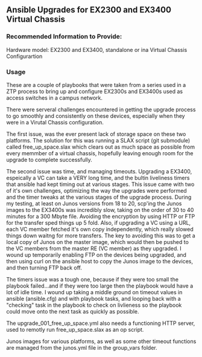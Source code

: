 ## Ansible Upgrades for EX2300 and EX3400 Virtual Chassis

### Recommended Information to Provide:

Hardware model: EX2300 and EX3400, standalone or ina Virtual Chassis Configurartion

### Usage ###

These are a couple of playbooks that were taken from a series used in a ZTP process to bring up and configure
EX2300s and EX3400s used as access switches in a campus network.

There were serveral challenges encountered in getting the upgrade process to go smoothly and consistently on
these devices, especially when they were in a Virutal Chassis configuration.  

The first issue, was the ever present lack of storage space on these two platforms. The solution for this 
was running a SLAX script (git submodule) called free_up_space.slax which clears out as much space as possible
from every memmber of a virtual chassis, hopefully leaving enough room for the upgrade to complete successfully.

The second issue was time, and managing timeouts.  Upgrading a EX3400, espeically a VC can take a VERY long time, 
and the bultin liveliness timers that ansible had kept timing out at various stages.  This issue came with two of
it's own challenges, optimizing the way the upgrades were performed and the timer tweaks at the various stages
of the upgrade process.  During my testing, at least on Junos versions from 18 to 20, scp'ing the Junos images to 
the EX3400s was incredibly slow, taking on the order of 30 to 40 minutes for a 300 Mbyte file.  Avoiding the encryption
by using HTTP or FTP for the transfer sped things up 5 fold.  Also, if upgrading a VC using a URL, each VC member
fetched it's own copy independently, which really slowed things down waitng for more transfers.  The key to avoiding
this was to get a local copy of Junos on the master image, which would then be pushed to the VC members from the master
RE (VC member) as they upgraded.  I wound up temporarily enabling FTP on the devices being upgraded, and then using
curl on the ansible host to copy the Junos image to the devices, and then turning FTP back off.  

The timers issue was a tough one, because if they were too small the playbook failed...and if they were too large then
the playbook would have a lot of idle time.  I wound up taking a middle ground on timeout values in ansible (ansible.cfg) and 
with playbook tasks, and looping back with a "checking" task in the playbook to check on livlieness so the playbook 
could move onto the next task as quickly as possible.

The upgrade_001_free_up_space.yml also needs a functioning HTTP server, used to remotly run free_up_space.slax
as an op script.  

Junos images for various platforms, as well as some other timeout functions are managed from the junos.yml file in 
the group_vars folder.
